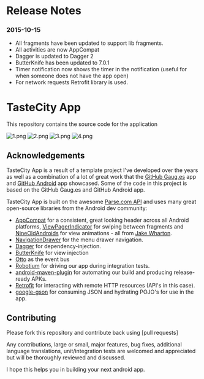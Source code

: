 # Release Notes

### 2015-10-15

* All fragments have been updated to support lib fragments.
* All activities are now AppCompat
* Dagger is updated to Dagger 2
* ButterKnife has been updated to 7.0.1
* Timer notification now shows the timer in the notification (useful for when someone does not have the app open)
* For network requests Retrofit library is used.


# TasteCity App


This repository contains the source code for the application


![1.png](https://github.com/aswin711/TasteCity/blob/master/screenshots/1.png)
![2.png](https://github.com/aswin711/TasteCity/blob/master/screenshots/2.png)
![3.png](https://github.com/aswin711/TasteCity/blob/master/screenshots/3.png)
![4.png](https://github.com/aswin711/TasteCity/blob/master/screenshots/4.png)







## Acknowledgements

TasteCity App is a result of a template project I've developed over the years as well as
a combination of a lot of great work that the [GitHub Gaug.es](http://www.github.com/github/gauges-android)
app and [GitHub Android](http://www.github.com/github/android) app showcased. Some of the
code in this project is based on the GitHub Gaug.es and GitHub Android app.

TasteCity App is built on the awesome [Parse.com API](http://www.parse.com/)
and uses many great open-source libraries from the Android dev community:

* [AppCompat](http://www.youtube.com/watch?v=6TGgYqfJnyc) for a
  consistent, great looking header across all Android platforms,
  [ViewPagerIndicator](https://github.com/JakeWharton/Android-ViewPagerIndicator)
  for swiping between fragments and
  [NineOldAndroids](https://github.com/JakeWharton/NineOldAndroids) for
  view animations - all from [Jake Wharton](http://jakewharton.com/).
* [NavigationDrawer](http://developer.android.com/design/patterns/navigation-drawer.html) for the menu drawer navigation.
* [Dagger](https://github.com/square/dagger) for dependency-injection.
* [ButterKnife](https://github.com/JakeWharton/butterknife) for view injection
* [Otto](https://github.com/square/otto) as the event bus
* [Robotium](http://code.google.com/p/robotium/)
  for driving our app during integration tests.
* [android-maven-plugin](https://github.com/jayway/maven-android-plugin)
  for automating our build and producing release-ready APKs.
* [Retrofit](http://square.github.io/retrofit/) for interacting with
  remote HTTP resources (API's in this case).
* [google-gson](http://code.google.com/p/google-gson/) for consuming JSON and hydrating
  POJO's for use in the app.



## Contributing

Please fork this repository and contribute back using
[pull requests]

Any contributions, large or small, major features, bug fixes, additional
language translations, unit/integration tests are welcomed and appreciated
but will be thoroughly reviewed and discussed.

I hope this helps you in building your next android app.
